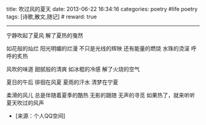 title: 吹过风的夏天
date: 2013-06-22 16:34:16
categories: poetry #life poetry
tags: [诗歌,散文,随记]  # <!--more-->
reward: true

---

宁静吹起了夏风
解了夏热的戛然

<!--more-->

如花般的灿烂
阳光明媚的烂漫
不只是光线的辉映
还有能量的燃烧
水珠的烫滚
呼呼的炙热


风吹的味道
甜腻般的清爽
如冰棍的冷感
解了火烧的空气


夏日的午后
徘徊在风夏
夏雨的汗水
清梦在宁夏


柔滑的风儿
总是伴随着夏季的酷热
无影的跟随
无声的寻觅
如果热了，就来听听
夏天吹过的风声

- [来源：个人QQ空间]

